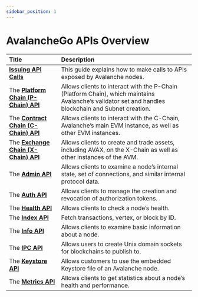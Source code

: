 ```yaml
---
sidebar_position: 1
---
```


# AvalancheGo APIs Overview

| Title                                              | Description                                                                                                                                         |
| :------------------------------------------------- | :-------------------------------------------------------------------------------------------------------------------------------------------------- |
| [**Issuing API Calls**](issuing-api-calls.md)      | This guide explains how to make calls to APIs exposed by Avalanche nodes.                                                                           |
| The [**Platform Chain (P-Chain) API**](p-chain.md) | Allows clients to interact with the P-Chain (Platform Chain), which maintains Avalanche’s validator set and handles blockchain and Subnet creation. |
| The [**Contract Chain (C-Chain) API**](c-chain.md) | Allows clients to interact with the C-Chain, Avalanche’s main EVM instance, as well as other EVM instances.                                         |
| The [**Exchange Chain (X-Chain) API**](x-chain.md) | Allows clients to create and trade assets, including AVAX, on the X-Chain as well as other instances of the AVM.                                    |
| The [**Admin API**](admin.md)                      | Allows clients to examine a node’s internal state, set of connections, and similar internal protocol data.                                          |
| The [**Auth API**](auth.md)                        | Allows clients to manage the creation and revocation of authorization tokens.                                                                       |
| The [**Health API**](health.md)                    | Allows clients to check a node’s health.                                                                                                            |
| The [**Index API**](index-api.md)                  | Fetch transactions, vertex, or block by ID.                                                                                                         |
| The [**Info API**](info.md)                        | Allows clients to examine basic information about a node.                                                                                           |
| The [**IPC API**](ipc.md)                          | Allows users to create Unix domain sockets for blockchains to publish to.                                                                           |
| The [**Keystore API**](keystore.md)                | Allows customers to use the embedded Keystore file of an Avalanche node.                                                                            |
| The [**Metrics API**](metrics.md)                  | Allows clients to get statistics about a node’s health and performance.                                                                             |
